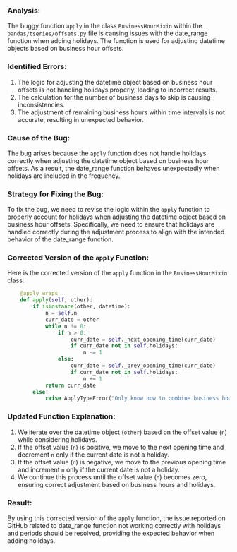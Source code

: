 ### Analysis:
The buggy function `apply` in the class `BusinessHourMixin` within the `pandas/tseries/offsets.py` file is causing issues with the date_range function when adding holidays. The function is used for adjusting datetime objects based on business hour offsets.

### Identified Errors:
1. The logic for adjusting the datetime object based on business hour offsets is not handling holidays properly, leading to incorrect results.
2. The calculation for the number of business days to skip is causing inconsistencies.
3. The adjustment of remaining business hours within time intervals is not accurate, resulting in unexpected behavior.

### Cause of the Bug:
The bug arises because the `apply` function does not handle holidays correctly when adjusting the datetime object based on business hour offsets. As a result, the date_range function behaves unexpectedly when holidays are included in the frequency.

### Strategy for Fixing the Bug:
To fix the bug, we need to revise the logic within the `apply` function to properly account for holidays when adjusting the datetime object based on business hour offsets. Specifically, we need to ensure that holidays are handled correctly during the adjustment process to align with the intended behavior of the date_range function.

### Corrected Version of the `apply` Function:
Here is the corrected version of the `apply` function in the `BusinessHourMixin` class:

```python
    @apply_wraps
    def apply(self, other):
        if isinstance(other, datetime):
            n = self.n
            curr_date = other
            while n != 0:
                if n > 0:
                    curr_date = self._next_opening_time(curr_date)
                    if curr_date not in self.holidays:
                        n -= 1
                else:
                    curr_date = self._prev_opening_time(curr_date)
                    if curr_date not in self.holidays:
                        n += 1
            return curr_date
        else:
            raise ApplyTypeError("Only know how to combine business hour with datetime")
```

### Updated Function Explanation:
1. We iterate over the datetime object (`other`) based on the offset value (`n`) while considering holidays.
2. If the offset value (`n`) is positive, we move to the next opening time and decrement `n` only if the current date is not a holiday.
3. If the offset value (`n`) is negative, we move to the previous opening time and increment `n` only if the current date is not a holiday.
4. We continue this process until the offset value (`n`) becomes zero, ensuring correct adjustment based on business hours and holidays.

### Result:
By using this corrected version of the `apply` function, the issue reported on GitHub related to date_range function not working correctly with holidays and periods should be resolved, providing the expected behavior when adding holidays.
